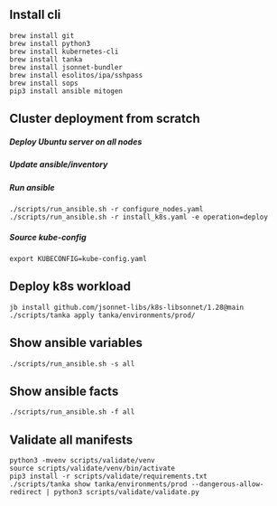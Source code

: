 ## Install cli

```
brew install git
brew install python3
brew install kubernetes-cli
brew install tanka
brew install jsonnet-bundler
brew install esolitos/ipa/sshpass
brew install sops
pip3 install ansible mitogen
```

## Cluster deployment from scratch

##### Deploy Ubuntu server on all nodes

##### Update ansible/inventory

##### Run ansible

```
./scripts/run_ansible.sh -r configure_nodes.yaml
./scripts/run_ansible.sh -r install_k8s.yaml -e operation=deploy
```

##### Source kube-config

`export KUBECONFIG=kube-config.yaml`

## Deploy k8s workload

```
jb install github.com/jsonnet-libs/k8s-libsonnet/1.28@main
./scripts/tanka apply tanka/environments/prod/
```

## Show ansible variables

`./scripts/run_ansible.sh -s all`

## Show ansible facts

`./scripts/run_ansible.sh -f all`

## Validate all manifests

```
python3 -mvenv scripts/validate/venv
source scripts/validate/venv/bin/activate
pip3 install -r scripts/validate/requirements.txt
./scripts/tanka show tanka/environments/prod --dangerous-allow-redirect | python3 scripts/validate/validate.py
```
